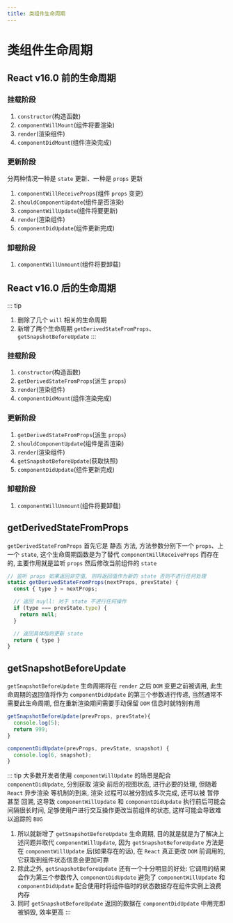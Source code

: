 ```yaml
---
title: 类组件生命周期
---
```

# 类组件生命周期

## React v16.0 前的生命周期
### 挂载阶段
1. `constructor`(构造函数)
2. `componentWillMount`(组件将要渲染)
3. `render`(渲染组件)
4. `componentDidMount`(组件渲染完成)

### 更新阶段
分两种情况一种是 `state` 更新、一种是 `props` 更新
1. `componentWillReceiveProps`(组件 `props` 变更)
2. `shouldComponentUpdate`(组件是否渲染)
3. `componentWillUpdate`(组件将要更新)
4. `render`(渲染组件)
5. `componentDidUpdate`(组件更新完成)

### 卸载阶段
1. `componentWillUnmount`(组件将要卸载)

## React v16.0 后的生命周期
::: tip
1. 删除了几个 `will` 相关的生命周期
2. 新增了两个生命周期 `getDerivedStateFromProps`、`getSnapshotBeforeUpdate`
:::

### 挂载阶段
1. `constructor`(构造函数)
2. `getDerivedStateFromProps`(派生 `props`)
3. `render`(渲染组件)
4. `componentDidMount`(组件渲染完成)

### 更新阶段
1. `getDerivedStateFromProps`(派生 `props`)
2. `shouldComponentUpdate`(组件是否渲染)
3. `render`(渲染组件)
4. `getSnapshotBeforeUpdate`(获取快照)
5. `componentDidUpdate`(组件更新完成)

### 卸载阶段
1. `componentWillUnmount`(组件将要卸载)

## getDerivedStateFromProps
`getDerivedStateFromProps` 首先它是 静态 方法, 方法参数分别下一个 `props`、上一个 `state`, 这个生命周期函数是为了替代 `componentWillReceiveProps` 而存在的, 主要作用就是监听 `props` 然后修改当前组件的 `state`
```js
// 监听 props 如果返回非空值, 则将返回值作为新的 state 否则不进行任何处理
static getDerivedStateFromProps(nextProps, prevState) {
  const { type } = nextProps;

  // 返回 nuyll: 对于 state 不进行任何操作
  if (type === prevState.type) {
    return null;
  }

  // 返回具体指则更新 state
  return { type }
}
```

## getSnapshotBeforeUpdate
`getSnapshotBeforeUpdate` 生命周期将在 `render` 之后 `DOM` 变更之前被调用, 此生命周期的返回值将作为 `componentDidUpdate` 的第三个参数进行传递, 当然通常不需要此生命周期, 但在重新渲染期间需要手动保留 `DOM` 信息时就特别有用
```js
getSnapshotBeforeUpdate(prevProps, prevState){
  console.log(5);
  return 999;
}

componentDidUpdate(prevProps, prevState, snapshot) {
  console.log(6, snapshot);
}
```
::: tip
大多数开发者使用 `componentWillUpdate` 的场景是配合 `componentDidUpdate`, 分别获取 渲染 前后的视图状态, 进行必要的处理, 但随着 `React` 异步渲染 等机制的到来, 渲染 过程可以被分割成多次完成, 还可以被 暂停 甚至 回溯, 这导致 `componentWillUpdate` 和 `componentDidUpdate` 执行前后可能会间隔很长时间, 足够使用户进行交互操作更改当前组件的状态, 这样可能会导致难以追踪的 `BUG`
1. 所以就新增了 `getSnapshotBeforeUpdate` 生命周期, 目的就是就是为了解决上述问题并取代 `componentWillUpdate`, 因为 `getSnapshotBeforeUpdate` 方法是在 `componentWillUpdate` 后(如果存在的话), 在 `React` 真正更改 `DOM` 前调用的, 它获取到组件状态信息会更加可靠
2. 除此之外, `getSnapshotBeforeUpdate` 还有一个十分明显的好处: 它调用的结果会作为第三个参数传入 `componentDidUpdate` 避免了 `componentWillUpdate` 和 `componentDidUpdate` 配合使用时将组件临时的状态数据存在组件实例上浪费内存
3. 同时 `getSnapshotBeforeUpdate` 返回的数据在 `componentDidUpdate` 中用完即被销毁, 效率更高
:::